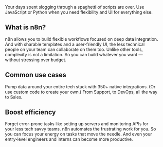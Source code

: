 Your days spent slogging through a spaghetti of scripts are over.
Use JavaScript or Python when you need flexibility and UI for everything else.

## What is n8n?
n8n allows you to build flexible workflows focused on deep data integration. And with sharable templates and a user-friendly UI, the less technical people on your team can collaborate on them too. Unlike other tools, complexity is not a limitation. So you can build whatever you want — without stressing over budget.

## Common use cases
Pump data around your entire tech stack with 350+ native integrations. (Or use custom code to create your own.) From Support, to DevOps, all the way to Sales.

## Boost efficiency
Forget error-prone tasks like setting up servers and monitoring APIs for your less tech savvy teams. n8n automates the frustrating work for you. So you can focus your energy on tasks that move the needle. And even your entry-level engineers and interns can become more productive.

